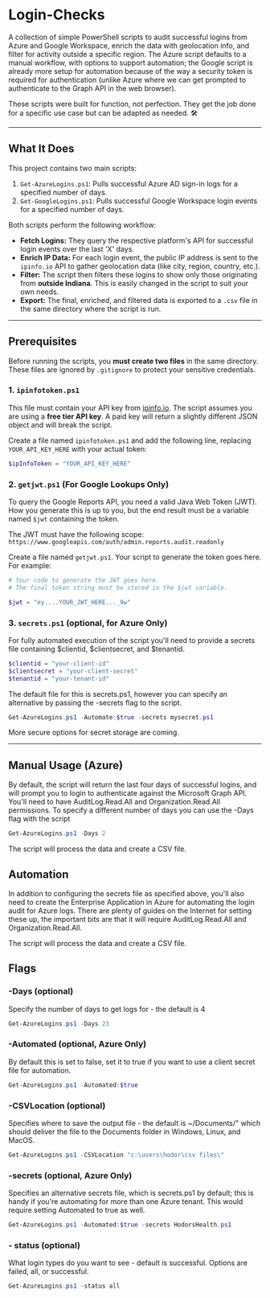 # Login-Checks

A collection of simple PowerShell scripts to audit successful logins from Azure and Google Workspace, enrich the data with geolocation info, and filter for activity outside a specific region.  The Azure script defaults to a manual workflow, with options to support automation; the Google script is already more setup for automation because of the way a security token is required for authentication (unlike Azure where we can get prompted to authenticate to the Graph API in the web browser).

These scripts were built for function, not perfection. They get the job done for a specific use case but can be adapted as needed. 🛠️

---

## What It Does

This project contains two main scripts:

1.  `Get-AzureLogins.ps1`: Pulls successful Azure AD sign-in logs for a specified number of days.
2.  `Get-GoogleLogins.ps1`: Pulls successful Google Workspace login events for a specified number of days.

Both scripts perform the following workflow:
* **Fetch Logins:** They query the respective platform's API for successful login events over the last 'X' days.
* **Enrich IP Data:** For each login event, the public IP address is sent to the `ipinfo.io` API to gather geolocation data (like city, region, country, etc.).
* **Filter:** The script then filters these logins to show only those originating from **outside Indiana**. This is easily changed in the script to suit your own needs.
* **Export:** The final, enriched, and filtered data is exported to a `.csv` file in the same directory where the script is run.

---

##  Prerequisites

Before running the scripts, you **must create two files** in the same directory. These files are ignored by `.gitignore` to protect your sensitive credentials.

### 1. `ipinfotoken.ps1`

This file must contain your API key from [ipinfo.io](https://ipinfo.io/). The script assumes you are using a **free tier API key**. A paid key will return a slightly different JSON object and will break the script.

Create a file named `ipinfotoken.ps1` and add the following line, replacing `YOUR_API_KEY_HERE` with your actual token:

```powershell
$ipInfoToken = "YOUR_API_KEY_HERE"
```

### 2. `getjwt.ps1` (For Google Lookups Only)

To query the Google Reports API, you need a valid Java Web Token (JWT). How you generate this is up to you, but the end result must be a variable named `$jwt` containing the token.

The JWT must have the following scope: `https://www.googleapis.com/auth/admin.reports.audit.readonly`

Create a file named `getjwt.ps1`. Your script to generate the token goes here. For example:

```powershell
# Your code to generate the JWT goes here.
# The final token string must be stored in the $jwt variable.

$jwt = "ey....YOUR_JWT_HERE..._9w"
```
### 3. `secrets.ps1` (optional, for Azure Only)

For fully automated execution of the script you'll need to provide a secrets file containing $clientid, $clientsecret, and $tenantid.
```powershell
$clientid = "your-client-id"
$clientsecret = "your-client-secret"
$tenantid = "your-tenant-id"
```
The default file for this is secrets.ps1, however you can specify an alternative by passing the -secrets flag to the script.
```powershell
Get-AzureLogins.ps1 -Automate:$true -secrets mysecret.ps1
```
More secure options for secret storage are coming.

---

## Manual Usage (Azure)
By default, the script will return the last four days of successful logins, and will prompt you to login to authenticate against the Microsoft Graph API.  You'll need to have AuditLog.Read.All and Organization.Read.All permissions.  To specify a different number of days you can use the -Days flag with the script
```powershell
Get-AzureLogins.ps1 -Days 2
```
The script will process the data and create a CSV file.

## Automation

In addition to configuring the secrets file as specified above, you'll also need to create the Enterprise Application in Azure for automating the login audit for Azure logs.  There are plenty of guides on the Internet for setting these up, the important bits are that it will require AuditLog.Read.All and Organization.Read.All.

The script will process the data and create a CSV file.

## Flags

### -Days (optional)
Specify the number of days to get logs for - the default is 4
```powershell
Get-AzureLogins.ps1 -Days 23
```

### -Automated (optional, Azure Only)
By default this is set to false, set it to true if you want to use a client secret file for automation.
```powershell
Get-AzureLogins.ps1 -Automated:$true
```

### -CSVLocation (optional)
Specifies where to save the output file - the default is ~/Documents/" which should deliver the file to the Documents folder in Windows, Linux, and MacOS.
```powershell
Get-AzureLogins.ps1 -CSVLocation "c:\users\hodor\csv files\"
```

### -secrets (optional, Azure Only)
Specifies an alternative secrets file, which is secrets.ps1 by default; this is handy if you're automating for more than one Azure tenant.  This would require setting Automated to true as well.
```powershell
Get-AzureLogins.ps1 -Automated:$true -secrets HodorsHealth.ps1
```

### - status (optional)
What login types do you want to see - default is successful.  Options are failed, all, or successful.
```powershell
Get-AzureLogins.ps1 -status all
```

